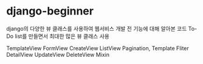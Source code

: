 # django-beginner
django의 다양한 뷰 클래스를 사용하여 웹서비스 개발 전 기능에 대해 알아본 코드
To-Do list를 만들면서 최대한 많은 뷰 클래스 사용

TemplateView
FormView
CreateView
ListView
Pagination, Template Fliter
DetailView
UpdateView
DeleteView
Mixin
